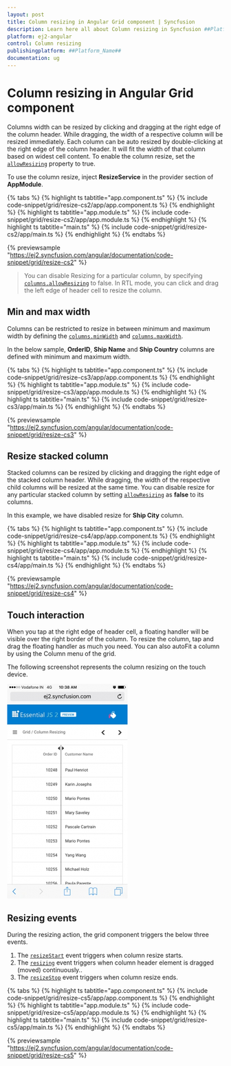 ```yaml
---
layout: post
title: Column resizing in Angular Grid component | Syncfusion
description: Learn here all about Column resizing in Syncfusion ##Platform_Name## Grid component of Syncfusion Essential JS 2 and more.
platform: ej2-angular
control: Column resizing 
publishingplatform: ##Platform_Name##
documentation: ug
---
```


# Column resizing in Angular Grid component

Columns width can be resized by clicking and dragging at the right edge of the column header.
While dragging, the width of a respective column will be resized immediately.
Each column can be auto resized by double-clicking at the right edge of the column header.
It will fit the width of that column based on widest cell content.
To enable the column resize, set the [`allowResizing`](https://ej2.syncfusion.com/angular/documentation/api/grid/#allowresizing) property to true.

To use the column resize, inject **ResizeService** in the provider section of **AppModule**.

{% tabs %}
{% highlight ts tabtitle="app.component.ts" %}
{% include code-snippet/grid/resize-cs2/app/app.component.ts %}
{% endhighlight %}
{% highlight ts tabtitle="app.module.ts" %}
{% include code-snippet/grid/resize-cs2/app/app.module.ts %}
{% endhighlight %}
{% highlight ts tabtitle="main.ts" %}
{% include code-snippet/grid/resize-cs2/app/main.ts %}
{% endhighlight %}
{% endtabs %}
  
{% previewsample "https://ej2.syncfusion.com/angular/documentation/code-snippet/grid/resize-cs2" %}

> You can disable Resizing for a particular column,
by specifying [`columns.allowResizing`](https://ej2.syncfusion.com/angular/documentation/api/grid/columnDirective/#allowresizing) to false.
> In RTL mode, you can click and drag the left edge of header cell to resize the column.

## Min and max width

Columns can be restricted to resize in between minimum and maximum width by defining the
[`columns.minWidth`](https://ej2.syncfusion.com/angular/documentation/api/grid/columnDirective/#minwidth) and [`columns.maxWidth`](https://ej2.syncfusion.com/angular/documentation/api/grid/columnDirective/#maxwidth).

In the below sample, **OrderID**, **Ship Name** and **Ship Country** columns are defined with minimum and maximum width.

{% tabs %}
{% highlight ts tabtitle="app.component.ts" %}
{% include code-snippet/grid/resize-cs3/app/app.component.ts %}
{% endhighlight %}
{% highlight ts tabtitle="app.module.ts" %}
{% include code-snippet/grid/resize-cs3/app/app.module.ts %}
{% endhighlight %}
{% highlight ts tabtitle="main.ts" %}
{% include code-snippet/grid/resize-cs3/app/main.ts %}
{% endhighlight %}
{% endtabs %}
  
{% previewsample "https://ej2.syncfusion.com/angular/documentation/code-snippet/grid/resize-cs3" %}

## Resize stacked column

Stacked columns can be resized by clicking and dragging the right edge of the stacked column header. While dragging, the width of the respective child columns will be resized at the same time. You can disable resize for any particular stacked column by setting [`allowResizing`](https://ej2.syncfusion.com/angular/documentation/api/grid/columnDirective/#allowresizing) as **false** to its columns.

In this example, we have disabled resize for **Ship City** column.

{% tabs %}
{% highlight ts tabtitle="app.component.ts" %}
{% include code-snippet/grid/resize-cs4/app/app.component.ts %}
{% endhighlight %}
{% highlight ts tabtitle="app.module.ts" %}
{% include code-snippet/grid/resize-cs4/app/app.module.ts %}
{% endhighlight %}
{% highlight ts tabtitle="main.ts" %}
{% include code-snippet/grid/resize-cs4/app/main.ts %}
{% endhighlight %}
{% endtabs %}
  
{% previewsample "https://ej2.syncfusion.com/angular/documentation/code-snippet/grid/resize-cs4" %}

## Touch interaction

When you tap at the right edge of header cell, a floating handler will be visible over the right border of the column.
To resize the column, tap and drag the floating handler as much you need. You can also autoFit a column by using the Column menu of the grid.

The following screenshot represents the column resizing on the touch device.

![Touch Interaction](../images/column-resizing.jpg)

## Resizing events

During the resizing action, the grid component triggers the below three events.

1. The [`resizeStart`](https://ej2.syncfusion.com/angular/documentation/api/grid/#resizestart) event triggers when column resize starts.
2. The [`resizing`](https://ej2.syncfusion.com/angular/documentation/api/grid/#resizing) event triggers when column header element is dragged (moved) continuously..
3. The [`resizeStop`](https://ej2.syncfusion.com/angular/documentation/api/grid/#resizestop) event triggers when column resize ends.

{% tabs %}
{% highlight ts tabtitle="app.component.ts" %}
{% include code-snippet/grid/resize-cs5/app/app.component.ts %}
{% endhighlight %}
{% highlight ts tabtitle="app.module.ts" %}
{% include code-snippet/grid/resize-cs5/app/app.module.ts %}
{% endhighlight %}
{% highlight ts tabtitle="main.ts" %}
{% include code-snippet/grid/resize-cs5/app/main.ts %}
{% endhighlight %}
{% endtabs %}
  
{% previewsample "https://ej2.syncfusion.com/angular/documentation/code-snippet/grid/resize-cs5" %}